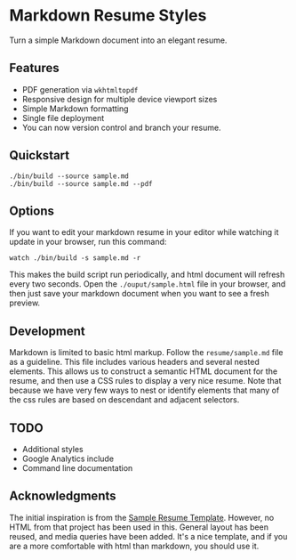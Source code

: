 # Markdown Resume Styles

Turn a simple Markdown document into an elegant resume.

## Features

* PDF generation via `wkhtmltopdf`
* Responsive design for multiple device viewport sizes
* Simple Markdown formatting
* Single file deployment
* You can now version control and branch your resume.

## Quickstart

    ./bin/build --source sample.md
    ./bin/build --source sample.md --pdf

## Options

If you want to edit your markdown resume in your editor while watching it
update in your browser, run this command:

    watch ./bin/build -s sample.md -r
    
This makes the build script run periodically, and html document will refresh
every two seconds. Open the `./ouput/sample.html` file in your browser, and
then just save your markdown document when you want to see a fresh preview.

## Development

Markdown is limited to basic html markup. Follow the `resume/sample.md` file 
as a guideline. This file includes various headers and several nested elements.
This allows us to construct a semantic HTML document for the resume, and then
use a CSS rules to display a very nice resume. Note that because we have very
few ways to nest or identify elements that many of the css rules are based
on descendant and adjacent selectors. 

## TODO

* Additional styles
* Google Analytics include
* Command line documentation

## Acknowledgments

The initial inspiration is from the [Sample Resume Template](http://sampleresumetemplate.net/).
However, no HTML from that project has been used in this. General layout has been reused, and media queries
have been added. It's a nice template, and if you are a more comfortable with html than markdown, you should use it.